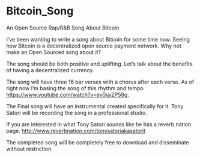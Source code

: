 # Bitcoin_Song
An Open Source Rap/R&amp;B Song About Bitcoin

I’ve been wanting to write a song about Bitcoin for some time now.  Seeing how Bitcoin is a decentralized open source payment network. Why not make an Open Sourced song about it?

The song should be both positive and uplifting. Let’s talk about the benefits of having a decentralized currency. 

The song will have three 16 bar verses with a chorus after each verse. As of right now I’m basing the song of this rhythm and tempo https://www.youtube.com/watch?v=ev0iaiZP58g. 

The Final song will have an instrumental created specifically for it. Tony Satori will be recording the song in a professional studio. 

If you are interested in what Tony Satori sounds like he has a reverb nation page. http://www.reverbnation.com/tonysatoriakasatorit

The completed song will be completely free to download and disseminate without restriction.



